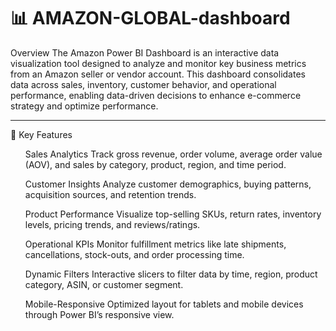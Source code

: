 # 📊 AMAZON-GLOBAL-dashboard
Overview
The Amazon Power BI Dashboard is an interactive data visualization tool designed to analyze and monitor key business metrics from an Amazon seller or vendor account. This dashboard consolidates data across sales, inventory, customer behavior, and operational performance, enabling data-driven decisions to enhance e-commerce strategy and optimize performance.
<hr>

🎯 Key Features
<ol>
Sales Analytics
 Track gross revenue, order volume, average order value (AOV), and sales by category, product, region, and time period.

Customer Insights
 Analyze customer demographics, buying patterns, acquisition sources, and retention trends.

Product Performance
 Visualize top-selling SKUs, return rates, inventory levels, pricing trends, and reviews/ratings.

Operational KPIs
 Monitor fulfillment metrics like late shipments, cancellations, stock-outs, and order processing time.

Dynamic Filters
 Interactive slicers to filter data by time, region, product category, ASIN, or customer segment.

Mobile-Responsive
 Optimized layout for tablets and mobile devices through Power BI’s responsive view.
</ol>
